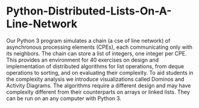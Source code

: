 # Python-Distributed-Lists-On-A-Line-Network

Our Python 3 program simulates a chain (a cse of line network) of asynchronous processing elements (CPEs), each communicating only with its neighbors.  The chain can store a list of integers, one integer per CPE. This provides an environment for 40 exercises on design and implementation of distributed algorithms for list operations, from deque operations to sorting, and on evaluating their complexity. To aid students in the complexity analysis we introduce visualizations called  Dominos and Activity Diagrams. The algorithms require a different design and may have complexity different from their counterparts on arrays or linked lists. They can be run on an any computer with Python 3. 
